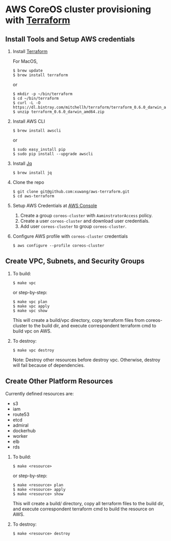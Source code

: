 # AWS CoreOS cluster provisioning with [Terraform](http://www.terraform.io/downloads.html)

## Install Tools and Setup AWS credentials

1. Install [Terraform](http://www.terraform.io/downloads.html)

    For MacOS,
    ```
    $ brew update
    $ brew install terraform
    ```
    or
    ```
    $ mkdir -p ~/bin/terraform
    $ cd ~/bin/terraform
    $ curl -L -O https://dl.bintray.com/mitchellh/terraform/terraform_0.6.0_darwin_amd64.zip
    $ unzip terraform_0.6.0_darwin_amd64.zip
    ```

1. Install AWS CLI
    ```
    $ brew install awscli
    ```
    or

    ```
    $ sudo easy_install pip
    $ sudo pip install --upgrade awscli
    ```

1. Install [Jq](http://stedolan.github.io/jq/)
    ```
    $ brew install jq
    ```

1. Clone the repo    
    ```
    $ git clone git@github.com:xuwang/aws-terraform.git
    $ cd aws-terraform
    ```
1. Setup AWS Credentials at [AWS Console](https://console.aws.amazon.com/)
    1. Create a group `coreos-cluster` with `AaminstratorAccess` policy.
    2. Create a user `coreos-cluster` and download user credentials.
    3. Add user `coreos-cluster` to group `coreos-cluster`.

1. Configure AWS profile with `coreos-cluster` credentials
    ```
    $ aws configure --profile coreos-cluster
    ```


## Create VPC, Subnets, and Security Groups

1. To build:

    ```
    $ make vpc
    ```

    or step-by-step:

    ```
    $ make vpc plan
    $ make vpc apply
    $ make vpc show
    ```

    This will create a build/vpc directory, copy terraform files from coreos-cluster to the build dir, 
    and execute correspondent terraform cmd to build vpc on AWS.


1. To destroy:

    ```
    $ make vpc destroy
    ```

    Note: Destroy other resources before destroy vpc. Otherwise, destroy will fail because of dependencies.

## Create Other Platform Resources

Currently defined resources are:

* s3
* iam
* route53
* etcd
* admiral
* dockerhub
* worker
* elb
* rds


1. To build:

    ```
    $ make <resource>
    ```

    or step-by-step:

    ```
    $ make <resource> plan
    $ make <resource> apply
    $ make <resource> show
    ```

    This will create a build/<resource> directory, copy all terraform files to the build dir, 
    and execute correspondent terraform cmd to build the resource on AWS.

2. To destroy:

    ```
    $ make <resource> destroy
    ```
